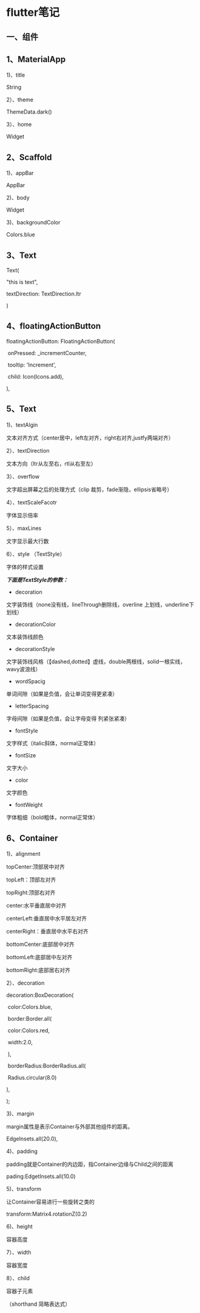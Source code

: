 # flutter笔记

## 一、组件

## **1、MaterialApp**

1)、title 

String

2）、theme

ThemeData.dark()

3）、home 

Widget

## **2、Scaffold**

1)、appBar

AppBar

2)、body

Widget

3)、backgroundColor

Colors.blue

## **3、Text**

Text(

"this is text",

textDirection: TextDirection.ltr

)

## **4、floatingActionButton**

floatingActionButton: FloatingActionButton(

​    onPressed: _incrementCounter,

​    tooltip: 'Increment',

​    child: Icon(Icons.add),

   ), 

## **5、Text**

1)、textAlgin

文本对齐方式（center居中，left左对齐，right右对齐,justfy两端对齐）

2）、textDirection

文本方向（ltr从左至右，rtl从右至左）

3）、overflow 

文字超出屏幕之后的处理方式（clip 裁剪，fade渐隐，ellipsis省略号）

4）、textScaleFacotr 

字体显示倍率

5）、maxLines

文字显示最大行数

6）、style （TextStyle）

字体的样式设置

***下面是TextStyle的参数：***

- decoration

文字装饰线（none没有线，lineThrough删除线，overline 上划线，underline下划线）

- decorationColor

文本装饰线颜色

- decorationStyle

文字装饰线风格（【dashed,dotted】虚线，double两根线，solid一根实线，wavy波浪线）

- wordSpacig 

单词间隙（如果是负值，会让单词变得更紧凑）

- letterSpacing 

字母间隙（如果是负值，会让字母变得 列紧张紧凑）

- fontStyle

文字样式（italic斜体，normal正常体）

- fontSize

文字大小

- color

文字颜色

- fontWeight

字体粗细（bold粗体，normal正常体）

## **6、Container**

1)、alignment

topCenter:顶部居中对齐

topLeft：顶部左对齐

topRight:顶部右对齐

center:水平垂直居中对齐

centerLeft:垂直居中水平居左对齐

centerRight：垂直居中水平右对齐

bottomCenter:底部居中对齐

bottomLeft:底部居中左对齐

bottomRight:底部居右对齐 

2）、decoration

decoration:BoxDecoration(

​	color:Colors.blue,

​	border:Border.all(

​		color:Colors.red,

​		width:2.0,

​	),

​	borderRadius:BorderRadius.all(

​		Radius.circular(8.0)

   ),

);

3)、margin

margin属性是表示Container与外部其他组件的距离。

EdgeInsets.all(20.0),

4)、padding

padding就是Container的内边距，指Container边缘与Child之间的距离

pading:EdgetInsets.all(10.0)

5)、transform

让Container容易进行一些旋转之类的

transform:Matrix4.rotationZ(0.2)

6)、height

容器高度

7）、width

容器宽度

8）、child

容器子元素

（shorthand 简略表达式）